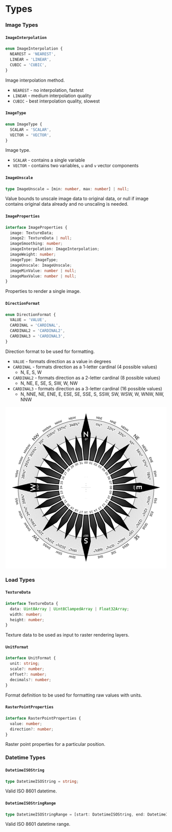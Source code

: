 # Types

### Image Types

#### `ImageInterpolation`

```typescript
enum ImageInterpolation {
  NEAREST = 'NEAREST',
  LINEAR = 'LINEAR',
  CUBIC = 'CUBIC',
}
```

Image interpolation method.

* `NEAREST` - no interpolation, fastest
* `LINEAR` - medium interpolation quality
* `CUBIC` - best interpolation quality, slowest

#### `ImageType`

```typescript
enum ImageType {
  SCALAR = 'SCALAR',
  VECTOR = 'VECTOR',
}
```

Image type.

* `SCALAR` - contains a single variable
* `VECTOR` - contains two variables, `u` and `v` vector components

#### `ImageUnscale`

```typescript
type ImageUnscale = [min: number, max: number] | null;
```

Value bounds to unscale image data to original data, or null if image contains original data already and no unscaling is needed.

#### `ImageProperties`

```typescript
interface ImageProperties {
  image: TextureData;
  image2: TextureData | null;
  imageSmoothing: number;
  imageInterpolation: ImageInterpolation;
  imageWeight: number;
  imageType: ImageType;
  imageUnscale: ImageUnscale;
  imageMinValue: number | null;
  imageMaxValue: number | null;
}
```

Properties to render a single image.

#### `DirectionFormat`

```typescript
enum DirectionFormat {
  VALUE = 'VALUE',
  CARDINAL = 'CARDINAL',
  CARDINAL2 = 'CARDINAL2',
  CARDINAL3 = 'CARDINAL3',
}
```

Direction format to be used for formatting.

* `VALUE` - formats direction as a value in degrees
* `CARDINAL` - formats direction as a 1-letter cardinal (4 possible values)
  * N, E, S, W
* `CARDINAL2` - formats direction as a 2-letter cardinal (8 possible values)
  * N, NE, E, SE, S, SW, W, NW
* `CARDINAL3` - formats direction as a 3-letter cardinal (16 possible values)
  * N, NNE, NE, ENE, E, ESE, SE, SSE, S, SSW, SW, WSW, W, WNW, NW, NNW

![Compass Rose (Source: Wikipedia)](../.gitbook/assets/compass-rose.png)

### Load Types

#### `TextureData`

```typescript
interface TextureData {
  data: Uint8Array | Uint8ClampedArray | Float32Array;
  width: number;
  height: number;
}
```

Texture data to be used as input to raster rendering layers.

#### `UnitFormat`

```typescript
interface UnitFormat {
  unit: string;
  scale?: number;
  offset?: number;
  decimals?: number;
}
```

Format definition to be used for formatting raw values with units.

#### `RasterPointProperties`

```typescript
interface RasterPointProperties {
  value: number;
  direction?: number;
}
```

Raster point properties for a particular position.

### Datetime Types

#### `DatetimeISOString`

```typescript
type DatetimeISOString = string;
```

Valid ISO 8601 datetime.

#### `DatetimeISOStringRange`

```typescript
type DatetimeISOStringRange = [start: DatetimeISOString, end: DatetimeISOString];
```

Valid ISO 8601 datetime range.
